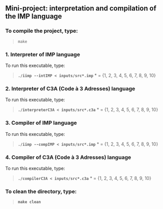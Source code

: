 ## Mini-project: interpretation and compilation of the IMP language


 ### To compile the project, type:<br>
><code>make</code><br>

### 1. Interpreter of IMP language<br>
  To run this executable, type:<br>
><code>**./iimp --intIMP < inputs/src*.imp**</code> * = {1, 2, 3, 4, 5, 6, 7, 8, 9, 10}

### 2. Interpreter of C3A (Code à 3 Adresses) language<br>
  To run this executable, type:<br>
><code>**./interpreterC3A < inputs/src*.c3a**</code> * = {1, 2, 3, 4, 5, 6, 7, 8, 9, 10}

### 3. Compiler of IMP language<br>
  To run this executable, type:<br>
><code>**./iimp --compIMP < inputs/src*.imp**</code> * = {1, 2, 3, 4, 5, 6, 7, 8, 9, 10}

### 4. Compiler of C3A (Code à 3 Adresses) language<br>
  To run this executable, type:<br>
><code>**./compilerC3A < inputs/src*.c3a**</code> * = {1, 2, 3, 4, 5, 6, 7, 8, 9, 10}

### To clean the directory, type:
><code>**make clean**</code><br>

  


